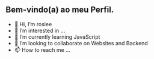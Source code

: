 ## Bem-vindo(a) ao meu Perfil.

- 👋 Hi, I’m rosiee
- 👀 I’m interested in ...
- 🌱 I’m currently learning JavaScript
- 💞️ I’m looking to collaborate on Websites and Backend
- 📫 How to reach me ...

<!---
rosiee-sz/rosiee-sz is a ✨ special ✨ repository because its `README.md` (this file) appears on your GitHub profile.
You can click the Preview link to take a look at your changes.
--->
